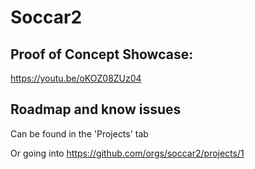 # Soccar2


## Proof of Concept Showcase:
https://youtu.be/oKOZ08ZUz04

## Roadmap and know issues
Can be found in the 'Projects' tab

Or going into
https://github.com/orgs/soccar2/projects/1
